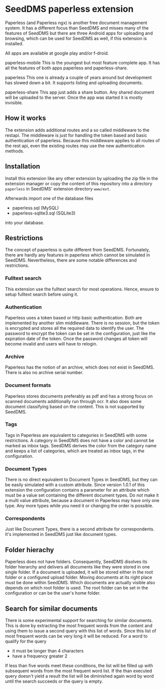 # SeedDMS paperless extension

Paperless (and Paperless ngx) is another free document management system.
It has a different focus than SeedDMS and misses many of the features
of SeedDMS but there are three Android apps for uploading and browsing,
which can be used for SeedDMS as well, if this extension is installed.

All apps are available at google play and/or f-droid.

paperless-mobile
  This is the youngest but most feature complete app. It has all
  the features of both apps paperless and paperless-share.

paperless
  This one is already a couple of years around but development has
  slowed down a bit. It supports listing and uploading documents.

paperless-share
  This app just adds a share button. Any shared document will
  be uploaded to the server. Once the app was started it is mostly
  invisible.

## How it works

The extension adds additional routes and a so called middleware to
the restapi. The middleware is just for handling the token based
and basic authentication of paperless. Because this middleware applies
to all routes of the rest api, even the existing routes may use
the new authentication methods.

## Installation

Install this extension like any other extension by uploading the
zip file in the extension manager or copy the content of this
repository into a directory `paperless` in SeedDMS' extension
directory `www/ext`.

Afterwards import one of the database files

* paperless.sql (MySQL)
* paperless-sqlite3.sql (SQLite3)

into your database.

## Restrictions

The concept of paperless is quite different from SeedDMS. Fortunately,
there are hardly any features in paperless which cannot be simulated in SeedDMS.
Nevertheless, there are some notable differences and restrictions.

### Fulltext search

This extension use the fulltext search for most operations. Hence, ensure
to setup fulltext search before using it.

### Authentication

Paperless uses a token based or http basic authentication. Both are
implemented by another slim middleware. There is no session, but the
token is encrypted and stores all the required data to identify the user.
The password to encrypt the token can be set in the configuration, just
like the expiration date of the token. Once the password changes all
token will become invalid and users will have to relogin.

### Archive

Paperless has the notion of an archive, which does not exist in SeedDMS.
There is also no archive serial number.

### Document formats

Paperless stores documents preferably as pdf and has a strong focus on
scanned documents additionally run through ocr. It also does some document
classifying based on the content. This is not supported by SeedDMS.

### Tags

Tags in Paperless are equivalent to categories in SeedDMS with some restrictions.
A category in SeedDMS does not have a color and cannot be marked as inbox tags.
SeedDMS deriveѕ the color from the category name and keeps a list of
categories, which are treated as inbox tags, in the configuration.

### Document Types

There is no direct equivalent to Document Types in SeedDMS, but they can
be easily simulated with a custom attribute. Since version 1.0.1 of this
extension the configuration contains a parameter for an attribute which
must be a value set containing the different document types. Do *not* make
it a multi value attribute, because a document in Paperless may have only
one type. Any more types while you need it or changing the order is possible.

### Correspondents

Just like Document Types, there is a second attribute for correspondents.
It's implemented in SeedDMS just like document types.

## Folder hierachy

Paperless does not have folders. Consequently, SeedDMS disolves its folder
hierarchy and delivers all documents like they were stored in one single folder.
If a document is uploaded, it will be stored either in the root folder or a configured
upload folder. Moving documents at its right place must be done within SeedDMS.
Which documents are actually visible also depends on which root folder is used.
The root folder can be set in the configuration or can be the user's home folder.

## Search for similar documents

There is some experimental support for searching for similar documents. This
is done by extracting the most frequent words from the content and using them
to issue a second query with this list of words. Since this list of most frequent
words can be very long it will be reduced. For a word to qualify for the
query

* it must be longer than 4 characters
* have a frequency greater 2

If less than five words meet these conditions, the list will be filled up with
subsequent words from the most frequent word list. If the than executed query
doesn't yield a result the list will be diminished again word by word until the
search succeeds or the query is empty.

